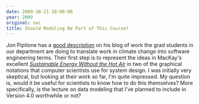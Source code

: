 ```yaml
---
date: 2009-10-21 10:00:00
year: 2009
original: swc
title: Should Modeling Be Part of This Course?
---
```

<p>Jon Pipitone has a <a href="http://skoolr.blogspot.com/2009/10/modeling-solutions-to-climate-change_20.html">good description</a> on his blog of work the grad students in our department are doing to translate work in climate change into software engineering terms. Their first step is to represent the ideas in MacKay's excellent <a href="http://withouthotair.com/"><em>Sustainable Energy Without the Hot Air</em></a> in two of the graphical notations that computer scientists use for system design. I was initially very skeptical, but looking at their work so far, I'm quite impressed. My question is, would it be useful for scientists to know how to do this themselves? More specifically, is the lecture on data modeling that I've planned to include in Version 4.0 worthwhile or not?</p>
